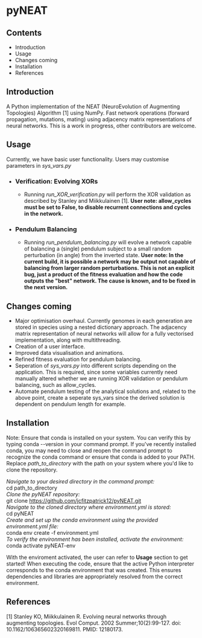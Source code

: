 # pyNEAT

## Contents
* Introduction
* Usage
* Changes coming
* Installation
* References

## Introduction
A Python implementation of the NEAT (NeuroEvolution of Augmenting Topologies) Algorithm [1] using NumPy. Fast network operations (forward propagation, mutations, mating) using adjacency matrix representations of neural networks. This is a work in progress, other contributors are welcome.

## Usage 
Currently, we have basic user functionality. Users may customise parameters in _sys_vars.py_

* ### Verification: Evolving XORs
  * Running _run_XOR_verification.py_ will perform the XOR validation as described by Stanley and Miikkulainen [1]. __User note: allow_cycles must be set to False, to disable recurrent connections and cycles in the network.__
* ### Pendulum Balancing
  * Running _run_pendulum_balancing.py_ will evolve a network capable of balancing a (single) pendulum subject to a small random perturbation (in angle) from the inverted state. __User note: In the current build, it is possible a network may be output not capable of balancing from larger random perturbations. This is not an explicit bug, just a product of the fitness evaluation and how the code outputs the "best" network. The cause is known, and to be fixed in the next version.__
 
## Changes coming
* Major optimisation overhaul. Currently genomes in each generation are stored in species using a nested dictionary approach. The adjacency matrix representation of neural networks will allow for a fully vectorised implementation, along with multithreading.
* Creation of a user interface.
* Improved data visualisation and animations.
* Refined fitness evaluation for pendulum balancing.
* Seperation of _sys_vars.py_ into different scripts depending on the application. This is required, since some variables currently need manually altered whether we are running XOR validation or pendulum balancing, such as allow_cycles.
* Automate pendulum testing of the analytical solutions and, related to the above point, create a seperate sys_vars since the derived solution is dependent on pendulum length for example.
  
## Installation
Note: Ensure that conda is installed on your system. You can verify this by typing conda --version in your command prompt. If you've recently installed conda, you may need to close and reopen the command prompt to recognize the conda command or ensure that conda is added to your PATH. Replace _path_to_directory_ with the path on your system where you'd like to clone the repository.

_Navigate to your desired directory in the command prompt:_ \
cd path_to_directory \
_Clone the pyNEAT repository:_ \
git clone https://github.com/jcfitzpatrick12/pyNEAT.git \
_Navigate to the cloned directory where environment.yml is stored:_ \
cd pyNEAT \
_Create and set up the conda environment using the provided environment.yml file:_ \
conda env create -f environment.yml \
_To verify the environment has been installed, activate the environment:_ \
conda activate pyNEAT-env 

With the enviroment activated, the user can refer to __Usage__ section to get started! When executing the code, ensure that the active Python interpreter corresponds to the conda environment that was created. This ensures dependencies and libraries are appropriately resolved from the correct environment.

## References
[1] Stanley KO, Miikkulainen R. Evolving neural networks through augmenting topologies. Evol Comput. 2002 Summer;10(2):99-127. doi: 10.1162/106365602320169811. PMID: 12180173.
